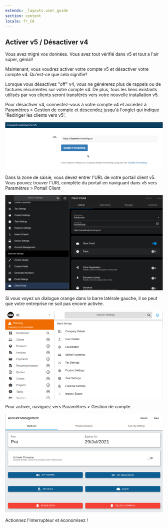 ```yaml
---
extends: _layouts.user_guide 
section: content
locale: fr_CA
---
```


## Activer v5 / Désactiver v4

Vous avez migré vos données. Vous avez tout vérifié dans v5 et tout a l'air super, génial!

Maintenant, vous voudrez activer votre compte v5 et désactiver votre compte v4. Qu'est-ce que cela signifie?

Lorsque vous désactivez "off" v4, vous ne générerez plus de rappels ou de factures récurrentes sur votre compte v4. De plus, tous les liens existants utilisés par vos clients seront transférés vers votre nouvelle installation v5.

Pour désactiver v4, connectez-vous à votre compte v4 et accédez à Paramètres > Gestion de compte et descendez jusqu'à l'onglet qui indique 'Rediriger les clients vers v5'.

![texte alternatif](/assets/images/migration/v4_deactivate.png "Désactiver")

Dans la zone de saisie, vous devez entrer l'URL de votre portail client v5. Vous pouvez trouver l'URL complète du portail en naviguant dans v5 vers Paramètres > Portail Client

![texte alternatif](/assets/images/migration/v5_url.png "Désactiver")

Si vous voyez un dialogue orange dans la barre latérale gauche, il se peut que votre entreprise ne soit pas encore activée.

![texte alternatif](/assets/images/migration/inactivated.png "Désactiver")

Pour activer, naviguez vers Paramètres > Gestion de compte

![texte alternatif](/assets/images/migration/activate_company.png "Désactiver")

Actionnez l'interrupteur et économisez !

